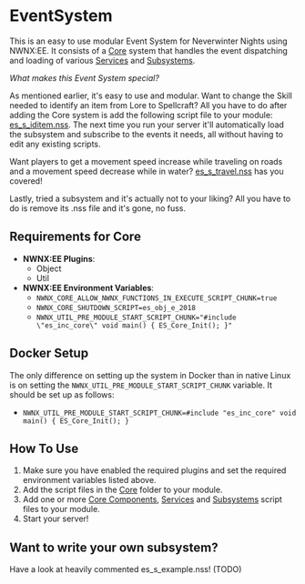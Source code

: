 # EventSystem
This is an easy to use modular Event System for Neverwinter Nights using NWNX:EE. It consists of a [Core](https://github.com/Daztek/EventSystem/tree/master/Core) system that handles the event dispatching and loading of various [Services](https://github.com/Daztek/EventSystem/tree/master/Services) and [Subsystems](https://github.com/Daztek/EventSystem/tree/master/Subsystems).

*What makes this Event System special?*

As mentioned earlier, it's easy to use and modular. Want to change the Skill needed to identify an item from Lore to Spellcraft? All you have to do after adding the Core system is add the following script file to your module: [es_s_iditem.nss](https://github.com/Daztek/EventSystem/blob/master/Components/Subsystems/es_s_iditem.nss). The next time you run your server it'll automatically load the subsystem and subscribe to the events it needs, all without having to edit any existing scripts.

Want players to get a movement speed increase while traveling on roads and a movement speed decrease while in water? [es_s_travel.nss](https://github.com/Daztek/EventSystem/blob/master/Components/Subsystems/es_s_travel.nss) has you covered!

Lastly, tried a subsystem and it's actually not to your liking? All you have to do is remove its .nss file and it's gone, no fuss.

## Requirements for Core
- **NWNX:EE Plugins**: 
  - Object
  - Util
- **NWNX:EE Environment Variables**:
  - `NWNX_CORE_ALLOW_NWNX_FUNCTIONS_IN_EXECUTE_SCRIPT_CHUNK=true`
  - `NWNX_CORE_SHUTDOWN_SCRIPT=es_obj_e_2018`
  - `NWNX_UTIL_PRE_MODULE_START_SCRIPT_CHUNK="#include \"es_inc_core\" void main() { ES_Core_Init(); }"`

## Docker Setup
The only difference on setting up the system in Docker than in native Linux is on setting the `NWNX_UTIL_PRE_MODULE_START_SCRIPT_CHUNK` variable. It should be set up as follows:
  - `NWNX_UTIL_PRE_MODULE_START_SCRIPT_CHUNK=#include "es_inc_core" void main() { ES_Core_Init(); }`

## How To Use
1) Make sure you have enabled the required plugins and set the required environment variables listed above.
2) Add the script files in the [Core](https://github.com/Daztek/EventSystem/tree/master/Core) folder to your module.
3) Add one or more [Core Components](https://github.com/Daztek/EventSystem/tree/master/Components/Core), [Services](https://github.com/Daztek/EventSystem/tree/master/Components/Services) and [Subsystems](https://github.com/Daztek/EventSystem/tree/master/Components/Subsystems) script files to your module.
4) Start your server!

## Want to write your own subsystem?
Have a look at heavily commented es_s_example.nss! (TODO)
